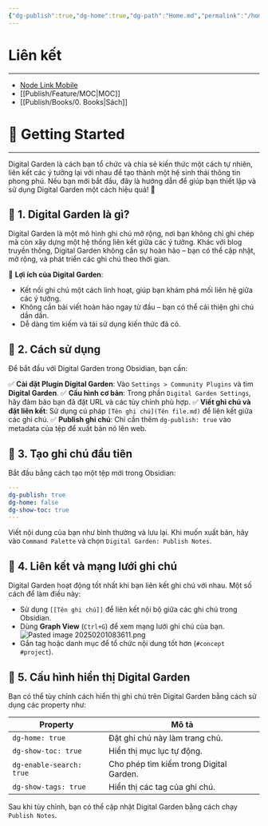 ```yaml
---
{"dg-publish":true,"dg-home":true,"dg-path":"Home.md","permalink":"/home/","tags":["gardenEntry"],"dgPassFrontmatter":true,"noteIcon":"","updated":"2025-02-01T09:18:25.065+07:00"}
---
```


# Liên kết
---
- [Node Link Mobile](https://m-nodelink.netlify.app/)
- [[Publish/Feature/MOC\|MOC]]
- [[Publish/Books/0. Books\|Sách]]


# 🚀 Getting Started
---

Digital Garden là cách bạn tổ chức và chia sẻ kiến thức một cách tự nhiên, liên kết các ý tưởng lại với nhau để tạo thành một hệ sinh thái thông tin phong phú. Nếu bạn mới bắt đầu, đây là hướng dẫn để giúp bạn thiết lập và sử dụng Digital Garden một cách hiệu quả! 🌱

## 🔹 1. Digital Garden là gì?

Digital Garden là một mô hình ghi chú mở rộng, nơi bạn không chỉ ghi chép mà còn xây dựng một hệ thống liên kết giữa các ý tưởng. Khác với blog truyền thống, Digital Garden không cần sự hoàn hảo – bạn có thể cập nhật, mở rộng, và phát triển các ghi chú theo thời gian.

🔹 **Lợi ích của Digital Garden**:

- Kết nối ghi chú một cách linh hoạt, giúp bạn khám phá mối liên hệ giữa các ý tưởng.
- Không cần bài viết hoàn hảo ngay từ đầu – bạn có thể cải thiện ghi chú dần dần.
- Dễ dàng tìm kiếm và tái sử dụng kiến thức đã có.

## 🔹 2. Cách sử dụng

Để bắt đầu với Digital Garden trong Obsidian, bạn cần:

✅ **Cài đặt Plugin Digital Garden**: Vào `Settings > Community Plugins` và tìm **Digital Garden**. ✅ **Cấu hình cơ bản**: Trong phần `Digital Garden Settings`, hãy đảm bảo bạn đã đặt URL và các tùy chỉnh phù hợp. ✅ **Viết ghi chú và đặt liên kết**: Sử dụng cú pháp `[Tên ghi chú](Tên file.md)` để liên kết giữa các ghi chú. ✅ **Publish ghi chú**: Chỉ cần thêm `dg-publish: true` vào metadata của tệp để xuất bản nó lên web.

## 🔹 3. Tạo ghi chú đầu tiên

Bắt đầu bằng cách tạo một tệp mới trong Obsidian:

```yaml
---
dg-publish: true
dg-home: false
dg-show-toc: true
---
```

Viết nội dung của bạn như bình thường và lưu lại. Khi muốn xuất bản, hãy vào `Command Palette` và chọn `Digital Garden: Publish Notes`.

## 🔹 4. Liên kết và mạng lưới ghi chú

Digital Garden hoạt động tốt nhất khi bạn liên kết ghi chú với nhau. Một số cách để làm điều này:

- Sử dụng `[[Tên ghi chú]]` để liên kết nội bộ giữa các ghi chú trong Obsidian.
- Dùng **Graph View** (`Ctrl+G`) để xem mạng lưới ghi chú của bạn.
![Pasted image 20250201083611.png](/img/user/src/Pasted%20image%2020250201083611.png)
- Gắn tag hoặc danh mục để tổ chức nội dung tốt hơn (`#concept #project`).

## 🔹 5. Cấu hình hiển thị Digital Garden

Bạn có thể tùy chỉnh cách hiển thị ghi chú trên Digital Garden bằng cách sử dụng các property như:

|Property|Mô tả|
|---|---|
|`dg-home: true`|Đặt ghi chú này làm trang chủ.|
|`dg-show-toc: true`|Hiển thị mục lục tự động.|
|`dg-enable-search: true`|Cho phép tìm kiếm trong Digital Garden.|
|`dg-show-tags: true`|Hiển thị các tag của ghi chú.|

Sau khi tùy chỉnh, bạn có thể cập nhật Digital Garden bằng cách chạy `Publish Notes`.
